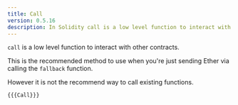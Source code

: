 ```yaml
---
title: Call
version: 0.5.16
description: In Solidity call is a low level function to interact with other contracts
---
```


`call` is a low level function to interact with other contracts.

This is the recommended method to use when you're just sending Ether via calling the `fallback` function.

However it is not the recommend way to call existing functions.

```solidity
{{{Call}}}
```
